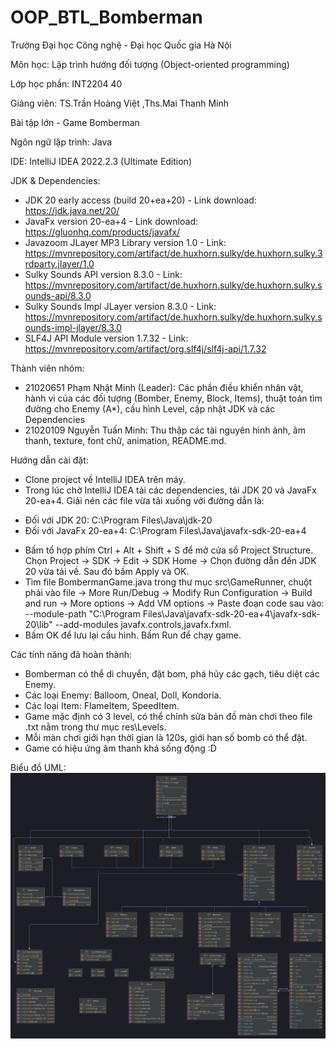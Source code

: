 # OOP_BTL_Bomberman
Trường Đại học Công nghệ - Đại học Quốc gia Hà Nội

Môn học: Lập trình hướng đối tượng (Object-oriented programming)

Lớp học phần: INT2204 40

Giảng viên: TS.Trần Hoàng Việt ,Ths.Mai Thanh Minh

Bài tập lớn - Game Bomberman

Ngôn ngữ lập trình: Java

IDE: IntelliJ IDEA 2022.2.3 (Ultimate Edition)

JDK & Dependencies:

- JDK 20 early access (build 20+ea+20) - Link download: https://jdk.java.net/20/
- JavaFx version 20-ea+4 - Link download: https://gluonhq.com/products/javafx/
- Javazoom JLayer MP3 Library version 1.0 -
  Link: https://mvnrepository.com/artifact/de.huxhorn.sulky/de.huxhorn.sulky.3rdparty.jlayer/1.0
- Sulky Sounds API version 8.3.0 -
  Link: https://mvnrepository.com/artifact/de.huxhorn.sulky/de.huxhorn.sulky.sounds-api/8.3.0
- Sulky Sounds Impl JLayer version 8.3.0 -
  Link: https://mvnrepository.com/artifact/de.huxhorn.sulky/de.huxhorn.sulky.sounds-impl-jlayer/8.3.0
- SLF4J API Module version 1.7.32 - Link: https://mvnrepository.com/artifact/org.slf4j/slf4j-api/1.7.32

Thành viên nhóm:

- 21020651 Phạm Nhật Minh (Leader): Các phần điều khiển nhân vật, hành vi của các đối tượng (Bomber, Enemy, Block,
  Items), thuật toán tìm đường cho Enemy (A*), cấu hình Level, cập nhật JDK và các Dependencies
- 21020109 Nguyễn Tuấn Minh: Thu thập các tài nguyên hình ảnh, âm thanh, texture, font chữ, animation, README.md.

Hướng dẫn cài đặt:

- Clone project về IntelliJ IDEA trên máy.
- Trong lúc chờ IntelliJ IDEA tải các dependencies, tải JDK 20 và JavaFx 20-ea+4. Giải nén các file vừa tải xuống với
  đường dẫn là:

* Đối với JDK 20: C:\Program Files\Java\jdk-20
* Đối với JavaFx 20-ea+4: C:\Program Files\Java\javafx-sdk-20-ea+4

- Bấm tổ hợp phím Ctrl + Alt + Shift + S để mở cửa sổ Project Structure. Chọn Project -> SDK -> Edit -> SDK Home -> Chọn
  đường dẫn đến JDK 20 vừa tải về. Sau đó bấm Apply và OK.
- Tìm file BombermanGame.java trong thư mục src\GameRunner\, chuột phải vào file -> More Run/Debug -> Modify Run
  Configuration -> Build and run -> More options -> Add VM options -> Paste đoạn code sau vào: --module-path "C:\Program Files\Java\javafx-sdk-20-ea+4\javafx-sdk-20\lib" --add-modules javafx.controls,javafx.fxml.
- Bấm OK để lưu lại cấu hình. Bấm Run để chạy game.

Các tính năng đã hoàn thành:

- Bomberman có thể di chuyển, đặt bom, phá hủy các gạch, tiêu diệt các Enemy.
- Các loại Enemy: Balloom, Oneal, Doll, Kondoria.
- Các loại Item: FlameItem, SpeedItem.
- Game mặc định có 3 level, có thể chỉnh sửa bản đồ màn chơi theo file .txt nằm trong thư mục res\Levels.
- Mỗi màn chơi giới hạn thời gian là 120s, giới hạn số bomb có thể đặt.
- Game có hiệu ứng âm thanh khá sống động :D

Biểu đồ UML:
![Diagram](UML.png)
